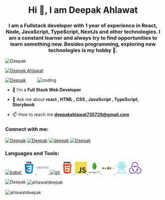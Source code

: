 <h1 align="center">Hi 👋, I am Deepak Ahlawat </h1>
<h3 align="center">I am a Fullstack developer with 1 year of experience in React, Node, JavaScript, TypeScript, NextJs and other technologies. I am a constant learner and always try to find opportunities to learn something new. Besides programming, exploring new technologies is my hobby 🚀.</h3>


<p align="left"> <img src="https://komarev.com/ghpvc/?username=ahlawatdeepak&label=Profile%20views&color=0e75b6&style=flat" alt="Deepak" /> </p>

<p align="left"> <a href="https://github.com/ryo-ma/github-profile-trophy"><img src="https://github-profile-trophy.vercel.app/?username=ahlawatdeepak" alt="Deepak Ahlawat" /></a> </p>

<img align="right" alt="coding" width="400" src="https://cdn.dribbble.com/users/1162077/screenshots/3848914/programmer.gif"  />

<p align="left"> <a href="https://twitter.com/DeepakDe4226" target="blank"><img src="https://img.shields.io/twitter/follow/@DeepakDe4226?logo=twitter&style=for-the-badge" alt="Deepak" /></a> </p>

- 🌱 I’m a **Full Stack Web Developer**

- 💬 Ask me about **react , HTML , CSS , JavaScript , TypeScript, Storybook**

- 📫 How to reach me **deepakahlawat735729@gmail.com**

<h3 align="left">Connect with me:</h3>
<p align="left">
<a href="https://github.com/ahlawatdeepak" target="blank"><img align="center" src="https://raw.githubusercontent.com/rahuldkjain/github-profile-readme-generator/master/src/images/icons/Social/codepen.svg" alt="Deepak" height="30" width="40" /></a>
<a href="https://twitter.com/DeepakDe4226" target="blank"><img align="center" src="https://raw.githubusercontent.com/rahuldkjain/github-profile-readme-generator/master/src/images/icons/Social/twitter.svg" alt="Deepak" height="30" width="40" /></a>
<a href="https://www.linkedin.com/in/deepak-ahlawat-8b5473233/" target="blank"><img align="center" src="https://raw.githubusercontent.com/rahuldkjain/github-profile-readme-generator/master/src/images/icons/Social/linked-in-alt.svg" alt="deepak" height="30" width="40" /></a>
<a href="https://codesandbox.io/dashboard/home" target="blank"><img align="center" src="https://raw.githubusercontent.com/rahuldkjain/github-profile-readme-generator/master/src/images/icons/Social/codesandbox.svg" alt="Deepak" height="30" width="40" /></a>
</p>

<h3 align="left">Languages and Tools:</h3>
<p align="left"> </a> <a href="https://babeljs.io/" target="_blank" rel="noreferrer"> <img src="https://www.vectorlogo.zone/logos/babeljs/babeljs-icon.svg" alt="babel" width="40" height="40"/> </a>
<a href="https://www.w3schools.com/css/" target="_blank" rel="noreferrer"> <img src="https://raw.githubusercontent.com/devicons/devicon/master/icons/css3/css3-original-wordmark.svg" alt="css3" width="40" height="40"/> </a> <a href="https://expressjs.com" target="_blank" rel="noreferrer"> <img src="https://raw.githubusercontent.com/devicons/devicon/master/icons/express/express-original-wordmark.svg" alt="express" width="40" height="40"/> </a> <a href="https://git-scm.com/" target="_blank" rel="noreferrer"> <img src="https://www.vectorlogo.zone/logos/git-scm/git-scm-icon.svg" alt="git" width="40" height="40"/> </a> <a href="https://www.w3.org/html/" target="_blank" rel="noreferrer"> <img src="https://raw.githubusercontent.com/devicons/devicon/master/icons/html5/html5-original-wordmark.svg" alt="html5" width="40" height="40"/> </a>  <a href="https://developer.mozilla.org/en-US/docs/Web/JavaScript" target="_blank" rel="noreferrer"> <img src="https://raw.githubusercontent.com/devicons/devicon/master/icons/javascript/javascript-original.svg" alt="javascript" width="40" height="40"/> </a>  <a href="https://www.mongodb.com/" target="_blank" rel="noreferrer"> <img src="https://raw.githubusercontent.com/devicons/devicon/master/icons/mongodb/mongodb-original-wordmark.svg" alt="mongodb" width="40" height="40"/> </a>  <a href="https://nodejs.org" target="_blank" rel="noreferrer"> <img src="https://raw.githubusercontent.com/devicons/devicon/master/icons/nodejs/nodejs-original-wordmark.svg" alt="nodejs" width="40" height="40"/> </a>  <a href="https://reactjs.org/" target="_blank" rel="noreferrer"> <img src="https://raw.githubusercontent.com/devicons/devicon/master/icons/react/react-original-wordmark.svg" alt="react" width="40" height="40"/> </a> <a href="https://redux.js.org" target="_blank" rel="noreferrer"> <img src="https://raw.githubusercontent.com/devicons/devicon/master/icons/redux/redux-original.svg" alt="redux" width="40" height="40"/> </a> </p>

<p><img align="left" src="https://github-readme-stats.vercel.app/api/top-langs?username=ahlawatdeepak&show_icons=true&locale=en&layout=compact" alt="Deepak" /></p>

<p>&nbsp;<img align="center" src="https://github-readme-stats.vercel.app/api?username=ahlawatdeepak&show_icons=true&locale=en" alt="ahlawatdeepak" /></p>

<p><img align="center" src="https://github-readme-streak-stats.herokuapp.com/?user=ahlawatdeepak&" alt="ahlawatdeepak" /></p>

